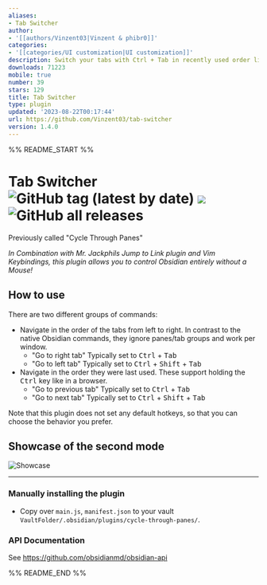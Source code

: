 ```yaml
---
aliases:
- Tab Switcher
author:
- '[[authors/Vinzent03|Vinzent & phibr0]]'
categories:
- '[[categories/UI customization|UI customization]]'
description: Switch your tabs with Ctrl + Tab in recently used order like in a browser.
downloads: 71223
mobile: true
number: 39
stars: 129
title: Tab Switcher
type: plugin
updated: '2023-08-22T00:17:44'
url: https://github.com/Vinzent03/tab-switcher
version: 1.4.0
---
```


%% README_START %%

# Tab Switcher ![GitHub tag (latest by date)](https://img.shields.io/github/v/tag/Vinzent03/tab-switcher) ![](https://tokei.rs/b1/github/Vinzent03/tab-switcher) ![GitHub all releases](https://img.shields.io/github/downloads/Vinzent03/tab-switcher/total)

Previously called "Cycle Through Panes"

_In Combination with Mr. Jackphils Jump to Link plugin and Vim Keybindings, this plugin allows you to control Obsidian entirely without a Mouse!_

## How to use

There are two different groups of commands:

- Navigate in the order of the tabs from left to right. In contrast to the native Obsidian commands, they ignore panes/tab groups and work per window.
  - "Go to right tab" Typically set to <kbd>Ctrl</kbd> + <kbd>Tab</kbd>
  - "Go to left tab" Typically set to <kbd>Ctrl</kbd> + <kbd>Shift</kbd> + <kbd>Tab</kbd>
- Navigate in the order they were last used. These support holding the <kbd>Ctrl</kbd> key like in a browser.
  - "Go to previous tab" Typically set to <kbd>Ctrl</kbd> + <kbd>Tab</kbd>
  - "Go to next tab" Typically set to <kbd>Ctrl</kbd> + <kbd>Shift</kbd> + <kbd>Tab</kbd>

Note that this plugin does not set any default hotkeys, so that you can choose the behavior you prefer.

## Showcase of the second mode

![Showcase](https://raw.githubusercontent.com/Vinzent03/tab-switcher/master/showcase.gif)

---

### Manually installing the plugin

- Copy over `main.js`, `manifest.json` to your vault `VaultFolder/.obsidian/plugins/cycle-through-panes/`.

### API Documentation

See https://github.com/obsidianmd/obsidian-api


%% README_END %%